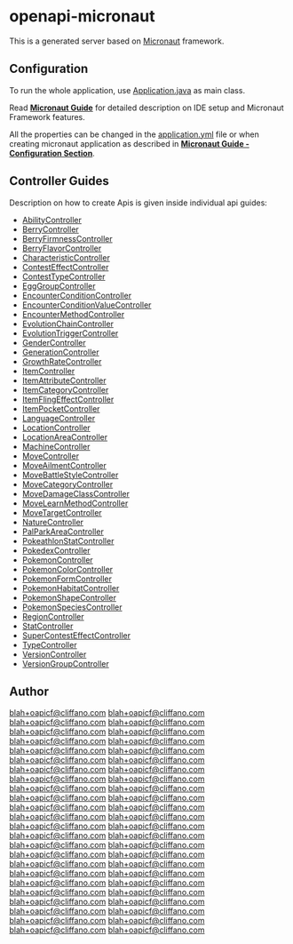 # openapi-micronaut

This is a generated server based on [Micronaut](https://micronaut.io/) framework.

## Configuration

To run the whole application, use [Application.java](src/main/java/org/openapitools/Application.java) as main class.

Read **[Micronaut Guide](https://docs.micronaut.io/latest/guide/#ideSetup)** for detailed description on IDE setup and Micronaut Framework features.

All the properties can be changed in the [application.yml](src/main/resources/application.yml) file or when creating micronaut application as described in **[Micronaut Guide - Configuration Section](https://docs.micronaut.io/latest/guide/#config)**.

## Controller Guides

Description on how to create Apis is given inside individual api guides:

* [AbilityController](docs/controllers/AbilityController.md)
* [BerryController](docs/controllers/BerryController.md)
* [BerryFirmnessController](docs/controllers/BerryFirmnessController.md)
* [BerryFlavorController](docs/controllers/BerryFlavorController.md)
* [CharacteristicController](docs/controllers/CharacteristicController.md)
* [ContestEffectController](docs/controllers/ContestEffectController.md)
* [ContestTypeController](docs/controllers/ContestTypeController.md)
* [EggGroupController](docs/controllers/EggGroupController.md)
* [EncounterConditionController](docs/controllers/EncounterConditionController.md)
* [EncounterConditionValueController](docs/controllers/EncounterConditionValueController.md)
* [EncounterMethodController](docs/controllers/EncounterMethodController.md)
* [EvolutionChainController](docs/controllers/EvolutionChainController.md)
* [EvolutionTriggerController](docs/controllers/EvolutionTriggerController.md)
* [GenderController](docs/controllers/GenderController.md)
* [GenerationController](docs/controllers/GenerationController.md)
* [GrowthRateController](docs/controllers/GrowthRateController.md)
* [ItemController](docs/controllers/ItemController.md)
* [ItemAttributeController](docs/controllers/ItemAttributeController.md)
* [ItemCategoryController](docs/controllers/ItemCategoryController.md)
* [ItemFlingEffectController](docs/controllers/ItemFlingEffectController.md)
* [ItemPocketController](docs/controllers/ItemPocketController.md)
* [LanguageController](docs/controllers/LanguageController.md)
* [LocationController](docs/controllers/LocationController.md)
* [LocationAreaController](docs/controllers/LocationAreaController.md)
* [MachineController](docs/controllers/MachineController.md)
* [MoveController](docs/controllers/MoveController.md)
* [MoveAilmentController](docs/controllers/MoveAilmentController.md)
* [MoveBattleStyleController](docs/controllers/MoveBattleStyleController.md)
* [MoveCategoryController](docs/controllers/MoveCategoryController.md)
* [MoveDamageClassController](docs/controllers/MoveDamageClassController.md)
* [MoveLearnMethodController](docs/controllers/MoveLearnMethodController.md)
* [MoveTargetController](docs/controllers/MoveTargetController.md)
* [NatureController](docs/controllers/NatureController.md)
* [PalParkAreaController](docs/controllers/PalParkAreaController.md)
* [PokeathlonStatController](docs/controllers/PokeathlonStatController.md)
* [PokedexController](docs/controllers/PokedexController.md)
* [PokemonController](docs/controllers/PokemonController.md)
* [PokemonColorController](docs/controllers/PokemonColorController.md)
* [PokemonFormController](docs/controllers/PokemonFormController.md)
* [PokemonHabitatController](docs/controllers/PokemonHabitatController.md)
* [PokemonShapeController](docs/controllers/PokemonShapeController.md)
* [PokemonSpeciesController](docs/controllers/PokemonSpeciesController.md)
* [RegionController](docs/controllers/RegionController.md)
* [StatController](docs/controllers/StatController.md)
* [SuperContestEffectController](docs/controllers/SuperContestEffectController.md)
* [TypeController](docs/controllers/TypeController.md)
* [VersionController](docs/controllers/VersionController.md)
* [VersionGroupController](docs/controllers/VersionGroupController.md)

## Author

blah+oapicf@cliffano.com
blah+oapicf@cliffano.com
blah+oapicf@cliffano.com
blah+oapicf@cliffano.com
blah+oapicf@cliffano.com
blah+oapicf@cliffano.com
blah+oapicf@cliffano.com
blah+oapicf@cliffano.com
blah+oapicf@cliffano.com
blah+oapicf@cliffano.com
blah+oapicf@cliffano.com
blah+oapicf@cliffano.com
blah+oapicf@cliffano.com
blah+oapicf@cliffano.com
blah+oapicf@cliffano.com
blah+oapicf@cliffano.com
blah+oapicf@cliffano.com
blah+oapicf@cliffano.com
blah+oapicf@cliffano.com
blah+oapicf@cliffano.com
blah+oapicf@cliffano.com
blah+oapicf@cliffano.com
blah+oapicf@cliffano.com
blah+oapicf@cliffano.com
blah+oapicf@cliffano.com
blah+oapicf@cliffano.com
blah+oapicf@cliffano.com
blah+oapicf@cliffano.com
blah+oapicf@cliffano.com
blah+oapicf@cliffano.com
blah+oapicf@cliffano.com
blah+oapicf@cliffano.com
blah+oapicf@cliffano.com
blah+oapicf@cliffano.com
blah+oapicf@cliffano.com
blah+oapicf@cliffano.com
blah+oapicf@cliffano.com
blah+oapicf@cliffano.com
blah+oapicf@cliffano.com
blah+oapicf@cliffano.com
blah+oapicf@cliffano.com
blah+oapicf@cliffano.com
blah+oapicf@cliffano.com
blah+oapicf@cliffano.com
blah+oapicf@cliffano.com
blah+oapicf@cliffano.com
blah+oapicf@cliffano.com
blah+oapicf@cliffano.com


